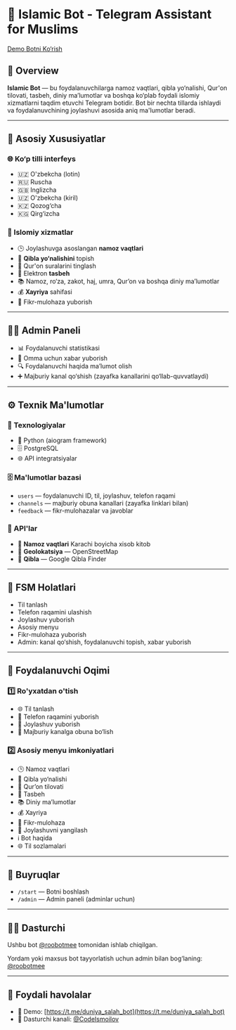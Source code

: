 # 🌙 Islamic Bot - Telegram Assistant for Muslims

[Demo Botni Ko‘rish](https://t.me/duniya_salah_bot)

## 📱 Overview

**Islamic Bot** — bu foydalanuvchilarga namoz vaqtlari, qibla yo‘nalishi, Qur'on tilovati, tasbeh, diniy ma’lumotlar va boshqa ko‘plab foydali islomiy xizmatlarni taqdim etuvchi Telegram botidir. Bot bir nechta tillarda ishlaydi va foydalanuvchining joylashuvi asosida aniq ma'lumotlar beradi.

---

## 🌟 Asosiy Xususiyatlar

### 🌐 Ko‘p tilli interfeys

- 🇺🇿 O'zbekcha (lotin)
- 🇷🇺 Ruscha
- 🇬🇧 Inglizcha
- 🇺🇿 O'zbekcha (kiril)
- 🇰🇿 Qozog‘cha
- 🇰🇬 Qirg‘izcha

### 🕌 Islomiy xizmatlar

- 🕒 Joylashuvga asoslangan **namoz vaqtlari**
- 🧭 **Qibla yo‘nalishini** topish
- 📖 Qur'on suralarini tinglash
- 📿 Elektron **tasbeh**
- 📚 Namoz, ro‘za, zakot, haj, umra, Qur’on va boshqa diniy ma’lumotlar
- 💰 **Xayriya** sahifasi
- 📝 Fikr-mulohaza yuborish

---

## 👨‍💼 Admin Paneli

- 📊 Foydalanuvchi statistikasi
- 📨 Omma uchun xabar yuborish
- 🔍 Foydalanuvchi haqida ma’lumot olish
- ➕ Majburiy kanal qo‘shish (zayafka kanallarini qo‘llab-quvvatlaydi)

---

## ⚙️ Texnik Ma'lumotlar

### 🧩 Texnologiyalar

- 🐍 Python (aiogram framework)
- 🗄️ PostgreSQL
- 🌐 API integratsiyalar 

### 🗄️ Ma'lumotlar bazasi

- `users` — foydalanuvchi ID, til, joylashuv, telefon raqami
- `channels` — majburiy obuna kanallari (zayafka linklari bilan)
- `feedback` — fikr-mulohazalar va javoblar

### 📡 API'lar

- 🕌 **Namoz vaqtlari** Karachi boyicha xisob kitob 
- 📍 **Geolokatsiya** — OpenStreetMap
- 🧭 **Qibla** — Google Qibla Finder

---

## 🔄 FSM Holatlari

- Til tanlash
- Telefon raqamini ulashish
- Joylashuv yuborish
- Asosiy menyu
- Fikr-mulohaza yuborish
- Admin: kanal qo‘shish, foydalanuvchi topish, xabar yuborish

---

## 📲 Foydalanuvchi Oqimi

### 1️⃣ Ro'yxatdan o'tish

- 🌐 Til tanlash
- 📱 Telefon raqamini yuborish
- 📍 Joylashuv yuborish
- 🔗 Majburiy kanalga obuna bo‘lish

### 2️⃣ Asosiy menyu imkoniyatlari

- 🕒 Namoz vaqtlari
- 🧭 Qibla yo‘nalishi
- 📖 Qur’on tilovati
- 📿 Tasbeh
- 📚 Diniy ma’lumotlar
- 💰 Xayriya
- 📝 Fikr-mulohaza
- 📍 Joylashuvni yangilash
- ℹ️ Bot haqida
- 🌐 Til sozlamalari

---

## 💬 Buyruqlar

- `/start` — Botni boshlash
- `/admin` — Admin paneli (adminlar uchun)

---

## 🧑‍💻 Dasturchi

Ushbu bot [@roobotmee](https://t.me/roobotmee) tomonidan ishlab chiqilgan.

Yordam yoki maxsus bot tayyorlatish uchun admin bilan bog‘laning: [@roobotmee](https://t.me/roobotmee)

---

## 🔗 Foydali havolalar

- 📌 Demo: [https://t.me/duniya_salah_bot](https://t.me/duniya_salah_bot)
- 📢 Dasturchi kanali: [@CodeIsmoilov](https://t.me/CodeIsmoilov)
